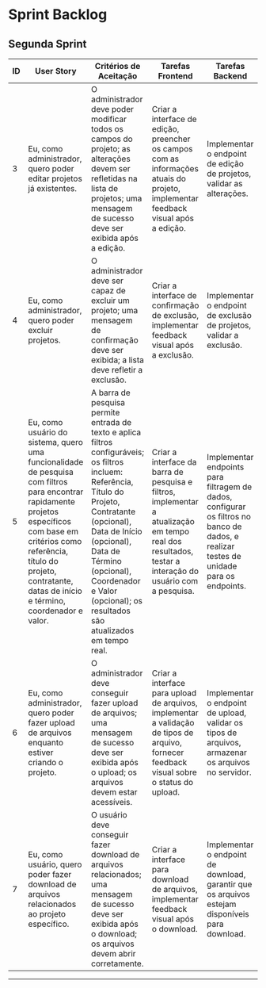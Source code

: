 # Sprint Backlog

## Segunda Sprint

| ID | User Story | Critérios de Aceitação | Tarefas Frontend | Tarefas Backend | Status |
|----|------------|------------------------|------------------|-----------------|--------|
| 3  | Eu, como administrador, quero poder editar projetos já existentes. | O administrador deve poder modificar todos os campos do projeto; as alterações devem ser refletidas na lista de projetos; uma mensagem de sucesso deve ser exibida após a edição. | Criar a interface de edição, preencher os campos com as informações atuais do projeto, implementar feedback visual após a edição. | Implementar o endpoint de edição de projetos, validar as alterações. | ✅ |
| 4  | Eu, como administrador, quero poder excluir projetos. | O administrador deve ser capaz de excluir um projeto; uma mensagem de confirmação deve ser exibida; a lista deve refletir a exclusão. | Criar a interface de confirmação de exclusão, implementar feedback visual após a exclusão. | Implementar o endpoint de exclusão de projetos, validar a exclusão. | ✅ |
| 5  | Eu, como usuário do sistema, quero uma funcionalidade de pesquisa com filtros para encontrar rapidamente projetos específicos com base em critérios como referência, título do projeto, contratante, datas de início e término, coordenador e valor. | A barra de pesquisa permite entrada de texto e aplica filtros configuráveis; os filtros incluem: Referência, Título do Projeto, Contratante (opcional), Data de Início (opcional), Data de Término (opcional), Coordenador e Valor (opcional); os resultados são atualizados em tempo real. | Criar a interface da barra de pesquisa e filtros, implementar a atualização em tempo real dos resultados, testar a interação do usuário com a pesquisa. | Implementar endpoints para filtragem de dados, configurar os filtros no banco de dados, e realizar testes de unidade para os endpoints. | ✅ |
| 6  | Eu, como administrador, quero poder fazer upload de arquivos enquanto estiver criando o projeto. | O administrador deve conseguir fazer upload de arquivos; uma mensagem de sucesso deve ser exibida após o upload; os arquivos devem estar acessíveis. | Criar a interface para upload de arquivos, implementar a validação de tipos de arquivo, fornecer feedback visual sobre o status do upload. | Implementar o endpoint de upload, validar os tipos de arquivos, armazenar os arquivos no servidor. | ✅ |
| 7  | Eu, como usuário, quero poder fazer download de arquivos relacionados ao projeto específico. | O usuário deve conseguir fazer download de arquivos relacionados; uma mensagem de sucesso deve ser exibida após o download; os arquivos devem abrir corretamente. | Criar a interface para download de arquivos, implementar feedback visual após o download. | Implementar o endpoint de download, garantir que os arquivos estejam disponíveis para download. | ✅ |

---